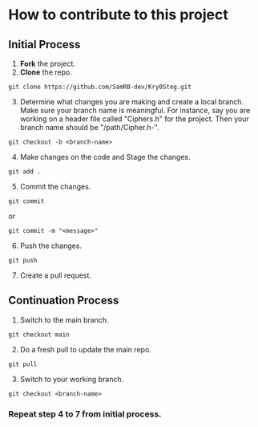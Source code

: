 # How to contribute to this project
## Initial Process
1. **Fork** the project. 
2. **Clone** the repo. 
```
git clone https://github.com/SamRB-dev/Kry0Steg.git
```
3. Determine what changes you are making and create a local branch. Make sure your branch name is meaningful. For instance, say you are working on a header file called "Ciphers.h" for the project. Then your branch name should be "/path/Cipher.h-<dev-name>". 
```
git checkout -b <branch-name>
```
4. Make changes on the code and Stage the changes. 
```
git add .
```
5. Commit the changes. 
```
git commit
```
or
```
git commit -m "<message>"
```
6. Push the changes. 
```
git push
```
7. Create a pull request. 

## Continuation Process
1. Switch to the main branch. 
```
git checkout main
```
2. Do a fresh pull to update the main repo. 
```
git pull
```
3. Switch to your working branch.
```
git checkout <branch-name>
```
### Repeat step 4 to 7 from initial process.
